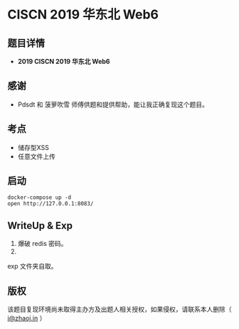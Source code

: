 # CISCN 2019 华东北 Web6

## 题目详情

- **2019 CISCN 2019 华东北 Web6**

## 感谢
- Pdsdt 和 菠萝吹雪 师傅供题和提供帮助，能让我正确复现这个题目。

## 考点

- 储存型XSS
- 任意文件上传

## 启动

	docker-compose up -d
	open http://127.0.0.1:8083/

## WriteUp & Exp

1. 爆破 redis 密码。
2. 

exp 文件夹自取。

## 版权

该题目复现环境尚未取得主办方及出题人相关授权，如果侵权，请联系本人删除（ i@zhaoj.in ）
